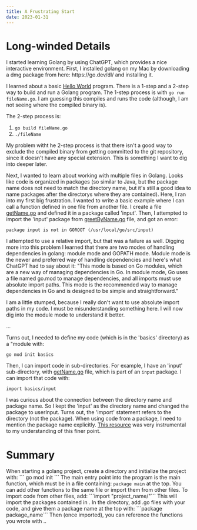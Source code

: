 ```yaml
---
title: A Frustrating Start
date: 2023-01-31
---
```

<h1>Long-winded Details</h1>
I started learning Golang by using ChatGPT, which provides a nice interactive environment. First, I installed golang on my Mac by downloading a dmg package from here: https://go.dev/dl/ and installing it.

I learned about a basic <a href="https://github.com/kate-holdener/learningGolang/blob/main/code/basics/helloWorld.go">Hello World</a> program. There is a 1-step and a 2-step way to build and run a Golang program. The 1-step process is with <code>go run fileName.go</code>. I am guessing this compiles and runs the code (although, I am not seeing where the compiled binary is). 

The 2-step process is:
1. <code>go build fileName.go</code>
2. <code>./fileName</code>

My problem witht he 2-step process is that there isn't a good way to exclude the compiled binary from getting committed to the git repository, since it doesn't have any special extension. This is something I want to dig into deeper later.

Next, I wanted to learn about working with multiple files in Golang. Looks like code is organized in packages (so similar to Java, but the package name does not need to match the directory name, but it's still a good idea to name packages after the directorys where they are contained). Here, I ran into my first big frustration. I wanted to write a basic example where I can call a function defined in one file from another file. I create a file <a href="https://github.com/kate-holdener/learningGolang/blob/main/code/basics/input/getName.go">getName.go</a> and defined it in a package called 'input'. Then, I attempted to import the 'input' package from <a href="https://github.com/kate-holdener/learningGolang/blob/main/code/basics/greetByName.go">greetByName.go</a> file, and got an error:
```
package input is not in GOROOT (/usr/local/go/src/input)
```
I attempted to use a relative import, but that was a failure as well. Digging more into this problem I learned that there are two modes of handling dependencies in golang: module mode and GOPATH mode. Module mode is the newer and preferred way of handling dependencies and here's what ChatGPT had to say about it: "This mode is based on Go modules, which are a new way of managing dependencies in Go. In module mode, Go uses a file named go.mod to manage dependencies, and all imports must use absolute import paths. This mode is the recommended way to manage dependencies in Go and is designed to be simple and straightforward."

I am a little stumped, because I really don't want to use absolute import paths in my code. I must be misunderstanding something here. I will now dig into the module mode to understand it better.

...

Turns out, I needed to define my code (which is in the 'basics' directory) as a "module with:
```
go mod init basics
```
Then, I can import code in sub-directories. For example, I have an 'input' sub-directory, with <a href="https://github.com/kate-holdener/learningGolang/blob/main/code/basics/input/getName.go">getName.go</a> file, which is part of an <code>input</code> package. I can import that code with:
```
import basics/input
```

I was curious about the connection between the directory name and package name. So I kept the 'input' as the directory name and changed the package to userInput. Turns out, the 'import' statement refers to the directory (not the package). When using code from a package, I need to mention the package name explicitly. <a href="https://golangbyexample.com/package-folder-name-golang/">This resource</a> was very instrumental to my understanding of this finer point.

<h1>Summary</h1>
When starting a golang project, create a directory and initialize the project with:
``` 
go mod init <project_name>
```
The main entry point into the program is the main function, which must be in a file containing: <code>package main</code> at the top. You can add other functions to the same file or import them from other files. To import code from other files, add: 
```import "project_name/<dir_name>"```
This will import the packages contained in <dir_name>. In the <dir_name> directory, add .go files with your code, and give them a package name at the top with:
```package package_name```
Then (once imported), you can reference the functions you wrote with <package_name>.<function_name>.

